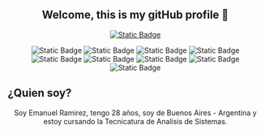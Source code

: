 
### <h2 align="center"> Welcome, this is my gitHub profile  👋 </h2>
<div align="center">
<a href="https://www.linkedin.com/in/emanuel-ramirez-3b875220b/">
  
  ![Static Badge](https://img.shields.io/badge/-linkedin-blue?logo=linkedin)
  
</a>  
  
![Static Badge](https://img.shields.io/badge/-C%23-blue?logo=csharp)
![Static Badge](https://img.shields.io/badge/-.Net-blue?logo=dotnet)
![Static Badge](https://img.shields.io/badge/-HTML-black?logo=html5)
![Static Badge](https://img.shields.io/badge/-Css-orange?logo=css3)
![Static Badge](https://img.shields.io/badge/-Javascript-gray?logo=javascript)
![Static Badge](https://img.shields.io/badge/-MySql-white?logo=mysql)
![Static Badge](https://img.shields.io/badge/-Microsoft_Sql_Server-blue?logo=microsoftsqlserver)
![Static Badge](https://img.shields.io/badge/-Angular-red?logo=angular)
![Static Badge](https://img.shields.io/badge/-Typescript-white?logo=typescript)

</div>






## ¿Quien soy?
<p align="center"> Soy Emanuel Ramirez, tengo 28 años, soy de Buenos Aires - Argentina y estoy cursando la  Tecnicatura de Analisis de Sistemas. </p>




<!--
**EmaRamirez/EmaRamirez** is a ✨ _special_ ✨ repository because its `README.md` (this file) appears on your GitHub profile.

Here are some ideas to get you started:

- 🔭 I’m currently working on ...
- 🌱 I’m currently learning ...
- 👯 I’m looking to collaborate on ...
- 🤔 I’m looking for help with ...
- 💬 Ask me about ...
- 📫 How to reach me: ...
- 😄 Pronouns: ...
- ⚡ Fun fact: ...
-->
